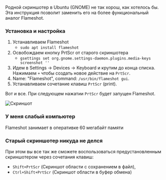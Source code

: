 Родной скриншотер в Ubuntu (GNOME) не так хорош, как хотелось бы.
Эта инструкция позволит заменить его на более функциональный аналог Flameshot.

### Установка и настройка
1. Устанавливаем Flameshot 
    - `sudo apt install flameshot`
1. Освобождаем кнопку PrtScr от старого скриншотера
    - `gsettings set org.gnome.settings-daemon.plugins.media-keys screenshot ''`
1. Идем в Settings -> Devices -> Keyboard и крутим до конца списка. 
   Нажимаем `+` чтобы создать новое действие на `PrtScr`.
1. Name: "Flameshot", command: `/usr/bin/flameshot gui`.
1. Устанавливаем сочетание клавиш `PrtScr` (print).

Вот и все. При следующем нажатии `PrtScr` будет запущен Flameshot.

![Скриншот](https://i.imgur.com/ZVmKWC1.png)

### У меня слабый компьютер
Flameshot занимает в оперативке 60 мегабайт памяти

### Старый скриншотер никуда не делся
При этом вы все так же сможете воспользоваться предустановленным скриншотером через сочетания клавиш:
 - `Shift+PrtScr` (Скриншот области с сохранением в файл), 
 - `Ctrl+Shift+PrtScr` (Скриншот области в буфер обмена)
